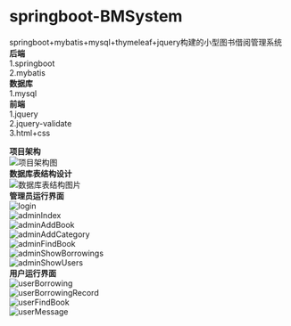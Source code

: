 # springboot-BMSystem
springboot+mybatis+mysql+thymeleaf+jquery构建的小型图书借阅管理系统  
**后端**  
1.springboot  
2.mybatis  
**数据库**  
1.mysql  
**前端**  
1.jquery  
2.jquery-validate  
3.html+css  

**项目架构**  
![项目架构图](https://github.com/yangxuechen/springboot-BMSystem/blob/master/resource/images/project.png)  
**数据库表结构设计**  
![数据库表结构图片](https://github.com/yangxuechen/springboot-BMSystem/blob/master/resource/images/dataBase.png)  
**管理员运行界面**  
![login](https://github.com/yangxuechen/springboot-BMSystem/blob/master/resource/images/adminLogin.png)  
![adminIndex](https://github.com/yangxuechen/springboot-BMSystem/blob/master/resource/images/adminIndex.png)  
![adminAddBook](https://github.com/yangxuechen/springboot-BMSystem/blob/master/resource/images/adminAddBook.png)  
![adminAddCategory](https://github.com/yangxuechen/springboot-BMSystem/blob/master/resource/images/adminAddCategory.png)  
![adminFindBook](https://github.com/yangxuechen/springboot-BMSystem/blob/master/resource/images/adminFindBook.png)  
![adminShowBorrowings](https://github.com/yangxuechen/springboot-BMSystem/blob/master/resource/images/adminShowBorrowingBooks.png)  
![adminShowUsers](https://github.com/yangxuechen/springboot-BMSystem/blob/master/resource/images/adminshowUser.png)  
**用户运行界面**  
![userBorrowing](https://github.com/yangxuechen/springboot-BMSystem/blob/master/resource/images/userBorrowingBook.png)  
![userBorrowingRecord](https://github.com/yangxuechen/springboot-BMSystem/blob/master/resource/images/userBorrowingRecord.png)  
![userFindBook](https://github.com/yangxuechen/springboot-BMSystem/blob/master/resource/images/userFindBook.png)  
![userMessage](https://github.com/yangxuechen/springboot-BMSystem/blob/master/resource/images/userMessage.png)  



